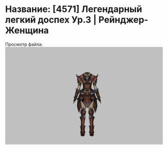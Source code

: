 # Название: [4571] Легендарный легкий доспех Ур.3 | Рейнджер-Женщина

Просмотр файла:
![p030020.png](p030020.png)